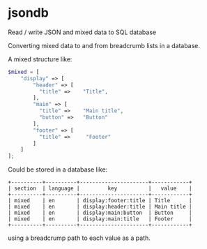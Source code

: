 # jsondb
Read / write JSON and mixed data to SQL database

Converting mixed data to and from breadcrumb lists in a database.

A mixed structure like:
```php
$mixed = [
    "display" => [
        "header" => [
          "title" =>    "Title",
        ],
        "main" => [
          "title" =>    "Main title",
          "button" =>   "Button"
        ],
        "footer" => [
          "title" =>     "Footer"
        ]
    ]
];
```
Could be stored in a database like:
```
+----------+----------+----------------------+------------+
| section  | language |         key          |   value    |
+----------+----------+----------------------+------------+
| mixed    | en       | display:footer:title | Title      |
| mixed    | en       | display:header:title | Main title |
| mixed    | en       | display:main:button  | Button     |
| mixed    | en       | display:main:title   | Footer     |
+----------+----------+----------------------+------------+
```
using a breadcrump path to each value as a path.

